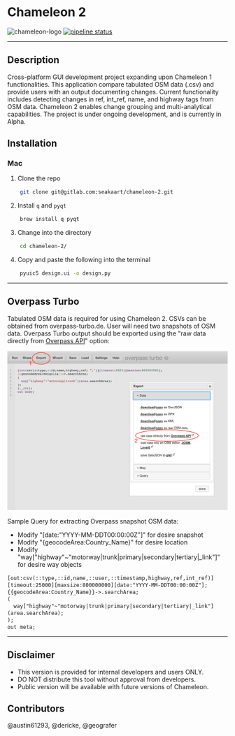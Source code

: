 # Chameleon 2
![chameleon-logo](./chameleon.png)
[![pipeline status](https://gitlab.com/seakaart/chameleon-2/badges/master/pipeline.svg)](https://gitlab.com/seakaart/chameleon-2/commits/master)

- - -

## Description

Cross-platform GUI development project expanding upon Chameleon 1 functionalities. This application compare tabulated OSM data (.csv) and provide users with an output documenting changes. Current functionality includes detecting changes in ref, int_ref, name, and highway tags from OSM data. Chameleon 2 enables change grouping and multi-analytical capabilities. The project is under ongoing development, and is currently in Alpha.

## Installation

### Mac

1. Clone the repo

```bash
	git clone git@gitlab.com:seakaart/chameleon-2.git
```
2. Install `q` and `pyqt`
	
```bash 
	brew install q pyqt
```

3. Change into the directory

```bash 
	cd chameleon-2/
```

4. Copy and paste the following into the terminal

```bash
 	pyuic5 design.ui -o design.py
```

- - -

## Overpass Turbo

Tabulated OSM data is required for using Chameleon 2. CSVs can be obtained from overpass-turbo.de. User will need two snapshots of OSM data. Overpass Turbo output should be exported using the "raw data directly from <u>Overpass API</u>" option:

![direct-download](./direct-download.png)

 Sample Query for extracting Overpass snapshot OSM data:
 - Modify "[date:"YYYY-MM-DDT00:00:00Z"]" for desire snapshot
 - Modify "{geocodeArea:Country_Name}" for desire location
 - Modify "way["highway"~"motorway|trunk|primary|secondary|tertiary|_link"]" for desire way objects

```
[out:csv(::type,::id,name,::user,::timestamp,highway,ref,int_ref)][timeout:25000][maxsize:800000000][date:"YYYY-MM-DDT00:00:00Z"];
{{geocodeArea:Country_Name}}->.searchArea;
(
  way["highway"~"motorway|trunk|primary|secondary|tertiary|_link"](area.searchArea);
);
out meta;
```
- - -

## Disclaimer
- This version is provided for internal developers and users ONLY.
- DO NOT distribute this tool without approval from developers.
- Public version will be available with future versions of Chameleon.

## Contributors
@austin61293, @dericke, @geografer